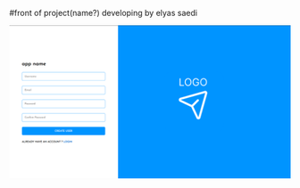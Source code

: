#front of project(name?) developing by elyas saedi

<img src="https://github.com/ESG-6566/salari_saedi_messenger_final_project/blob/main/informaitions/register%20page%20demo%20pic.png" width="1000"/>
